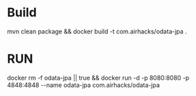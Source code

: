 # Build
mvn clean package && docker build -t com.airhacks/odata-jpa .

# RUN

docker rm -f odata-jpa || true && docker run -d -p 8080:8080 -p 4848:4848 --name odata-jpa com.airhacks/odata-jpa 